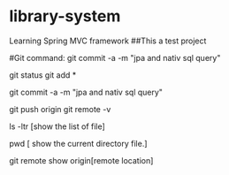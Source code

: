 # library-system

Learning Spring MVC framework
##This a test project


#Git command:
git commit -a -m "jpa and nativ sql query"

git status
git add *

git commit -a -m "jpa and nativ sql query"

git push origin
 git remote -v

ls -ltr [show the list of file]

pwd [ show the current directory file.]

git remote show origin[remote location]

